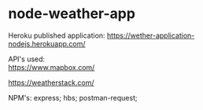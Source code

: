 # node-weather-app

Heroku published application:
https://wether-application-nodejs.herokuapp.com/


API's used:  
https://www.mapbox.com/

https://weatherstack.com/

NPM's: 
express; 
hbs; 
postman-request; 
